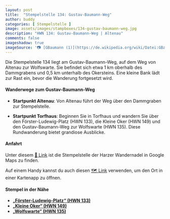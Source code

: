 ```yaml
---
layout: post
title:  "Stempelstelle 134: Gustav-Baumann-Weg"
author: buddy
categories: [ Stempelstelle ]
image: assets/images/stampboxes/134-gustav-baumann-weg.jpg
description: "HWN 134: Gustav-Baumann-Weg | Altenau"
comments: false
imageshadow: true
imageSource: '📷 [GBaumann (1)](https://de.wikipedia.org/wiki/Datei:GBaumann_(1).JPG) von <p><a href="//de.wikipedia.org/wiki/Benutzer:JuTe_CLZ" title="Benutzer:JuTe CLZ">JuTe CLZ</a></p> unter Lizenz [Bild-frei](//de.wikipedia.org/wiki/Datei:GBaumann_(1).JPG)'
---
```


Die Stempelstelle 134 liegt am Gustav-Baumann-Weg, auf dem Weg von Altenau zur Wolfswarte. Sie befindet sich etwa 1 km oberhalb des Dammgrabens und 0,5 km unterhalb des Okersteins. Eine kleine Bank lädt zur Rast ein, bevor die Wanderung fortgesetzt wird. 

#### Wanderwege zum Gustav-Baumann-Weg

- **Startpunkt Altenau**: Von Altenau führt der Weg über den Dammgraben zur Stempelstelle. 

- **Startpunkt Torfhaus**: Beginnen Sie in Torfhaus und wandern Sie über den Förster-Ludewig-Platz (HWN 133), die Kleine Oker (HWN 149) und den Gustav-Baumann-Weg zur Wolfswarte (HWN 135). Diese Rundwanderung bietet grandiose Ausblicke. 

#### Anfahrt

Unter diesem [📍 Link](https://www.google.com/maps/dir/?api=1&origin=&destination=51.78544%2C%2010.46754) ist die Stempelstelle der Harzer Wandernadel in Google Maps zu finden.

<div class="android-only">
  Auf einem Handy kannst du auch diesen 
  <a href="geo:51.78544,10.46754">🗺️ Link</a> 
  verwenden, um den Ort in einer Kartenapp zu öffnen.
  <p></p>
</div>

#### Stempel in der Nähe

- [**„Förster-Ludewig-Platz“ (HWN 133)**](/stempelstelle-133-foerster-ludewig-platz)
- [**„Kleine Oker“ (HWN 149)**](/stempelstelle-149-herzweg)
- [**„Wolfswarte“ (HWN 135)**](/stempelstelle-135-wolfswarte)
